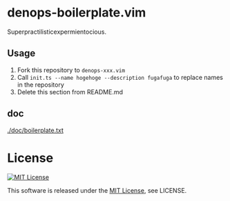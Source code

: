 # denops-boilerplate.vim

Superpractilisticexpermientocious.

## Usage

1. Fork this repository to `denops-xxx.vim`
1. Call `init.ts --name hogehoge --description fugafuga` to replace names in the
   repository
1. Delete this section from README.md

## doc

[./doc/boilerplate.txt](./doc/boilerplate.txt)

# License

[![MIT License](http://img.shields.io/badge/license-MIT-blue.svg)](http://www.opensource.org/licenses/MIT)

This software is released under the
[MIT License](http://www.opensource.org/licenses/MIT), see LICENSE.
